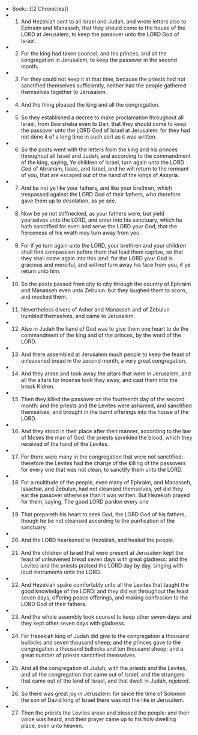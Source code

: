 - Book:: [[2 Chronicles]]
- 1. And Hezekiah sent to all Israel and Judah, and wrote letters also to Ephraim and Manasseh, that they should come to the house of the LORD at Jerusalem, to keep the passover unto the LORD God of Israel.
- 2. For the king had taken counsel, and his princes, and all the congregation in Jerusalem, to keep the passover in the second month.
- 3. For they could not keep it at that time, because the priests had not sanctified themselves sufficiently, neither had the people gathered themselves together to Jerusalem.
- 4. And the thing pleased the king and all the congregation.
- 5. So they established a decree to make proclamation throughout all Israel, from Beersheba even to Dan, that they should come to keep the passover unto the LORD God of Israel at Jerusalem: for they had not done it of a long time in such sort as it was written.
- 6. So the posts went with the letters from the king and his princes throughout all Israel and Judah, and according to the commandment of the king, saying, Ye children of Israel, turn again unto the LORD God of Abraham, Isaac, and Israel, and he will return to the remnant of you, that are escaped out of the hand of the kings of Assyria.
- 7. And be not ye like your fathers, and like your brethren, which trespassed against the LORD God of their fathers, who therefore gave them up to desolation, as ye see.
- 8. Now be ye not stiffnecked, as your fathers were, but yield yourselves unto the LORD, and enter into his sanctuary, which he hath sanctified for ever: and serve the LORD your God, that the fierceness of his wrath may turn away from you.
- 9. For if ye turn again unto the LORD, your brethren and your children shall find compassion before them that lead them captive, so that they shall come again into this land: for the LORD your God is gracious and merciful, and will not turn away his face from you, if ye return unto him.
- 10. So the posts passed from city to city through the country of Ephraim and Manasseh even unto Zebulun: but they laughed them to scorn, and mocked them.
- 11. Nevertheless divers of Asher and Manasseh and of Zebulun humbled themselves, and came to Jerusalem.
- 12. Also in Judah the hand of God was to give them one heart to do the commandment of the king and of the princes, by the word of the LORD.
- 13. And there assembled at Jerusalem much people to keep the feast of unleavened bread in the second month, a very great congregation.
- 14. And they arose and took away the altars that were in Jerusalem, and all the altars for incense took they away, and cast them into the brook Kidron.
- 15. Then they killed the passover on the fourteenth day of the second month: and the priests and the Levites were ashamed, and sanctified themselves, and brought in the burnt offerings into the house of the LORD.
- 16. And they stood in their place after their manner, according to the law of Moses the man of God: the priests sprinkled the blood, which they received of the hand of the Levites.
- 17. For there were many in the congregation that were not sanctified: therefore the Levites had the charge of the killing of the passovers for every one that was not clean, to sanctify them unto the LORD.
- 18. For a multitude of the people, even many of Ephraim, and Manasseh, Issachar, and Zebulun, had not cleansed themselves, yet did they eat the passover otherwise than it was written. But Hezekiah prayed for them, saying, The good LORD pardon every one
- 19. That prepareth his heart to seek God, the LORD God of his fathers, though he be not cleansed according to the purification of the sanctuary.
- 20. And the LORD hearkened to Hezekiah, and healed the people.
- 21. And the children of Israel that were present at Jerusalem kept the feast of unleavened bread seven days with great gladness: and the Levites and the priests praised the LORD day by day, singing with loud instruments unto the LORD.
- 22. And Hezekiah spake comfortably unto all the Levites that taught the good knowledge of the LORD: and they did eat throughout the feast seven days, offering peace offerings, and making confession to the LORD God of their fathers.
- 23. And the whole assembly took counsel to keep other seven days: and they kept other seven days with gladness.
- 24. For Hezekiah king of Judah did give to the congregation a thousand bullocks and seven thousand sheep; and the princes gave to the congregation a thousand bullocks and ten thousand sheep: and a great number of priests sanctified themselves.
- 25. And all the congregation of Judah, with the priests and the Levites, and all the congregation that came out of Israel, and the strangers that came out of the land of Israel, and that dwelt in Judah, rejoiced.
- 26. So there was great joy in Jerusalem: for since the time of Solomon the son of David king of Israel there was not the like in Jerusalem.
- 27. Then the priests the Levites arose and blessed the people: and their voice was heard, and their prayer came up to his holy dwelling place, even unto heaven.
